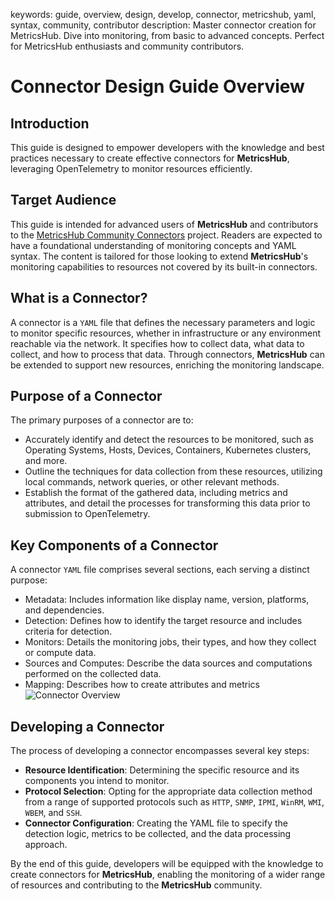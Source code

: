 keywords: guide, overview, design, develop, connector, metricshub, yaml, syntax, community, contributor
description: Master connector creation for MetricsHub. Dive into monitoring, from basic to advanced concepts. Perfect for MetricsHub enthusiasts and community contributors.

# Connector Design Guide Overview

<!-- MACRO{toc|fromDepth=1|toDepth=1|id=toc} -->

## Introduction

This guide is designed to empower developers with the knowledge and best practices necessary to create effective connectors for **MetricsHub**, leveraging OpenTelemetry to monitor resources efficiently.

## Target Audience

This guide is intended for advanced users of **MetricsHub** and contributors to the [MetricsHub Community Connectors](https://github.com/sentrysoftware/metricshub-community-connectors) project. Readers are expected to have a foundational understanding of monitoring concepts and YAML syntax. The content is tailored for those looking to extend **MetricsHub**'s monitoring capabilities to resources not covered by its built-in connectors.

## What is a Connector?

A connector is a `YAML` file that defines the necessary parameters and logic to monitor specific resources, whether in infrastructure or any environment reachable via the network. It specifies how to collect data, what data to collect, and how to process that data. Through connectors, **MetricsHub** can be extended to support new resources, enriching the monitoring landscape.

## Purpose of a Connector

The primary purposes of a connector are to:

* Accurately identify and detect the resources to be monitored, such as Operating Systems, Hosts, Devices, Containers, Kubernetes clusters, and more.
* Outline the techniques for data collection from these resources, utilizing local commands, network queries, or other relevant methods.
* Establish the format of the gathered data, including metrics and attributes, and detail the processes for transforming this data prior to submission to OpenTelemetry.

## Key Components of a Connector

A connector `YAML` file comprises several sections, each serving a distinct purpose:

* Metadata: Includes information like display name, version, platforms, and dependencies.
* Detection: Defines how to identify the target resource and includes criteria for detection.
* Monitors: Details the monitoring jobs, their types, and how they collect or compute data.
* Sources and Computes: Describe the data sources and computations performed on the collected data.
* Mapping: Describes how to create attributes and metrics
![Connector Overview](../images/connector-overview.png)

## Developing a Connector

The process of developing a connector encompasses several key steps:

* **Resource Identification**: Determining the specific resource and its components you intend to monitor.
* **Protocol Selection**: Opting for the appropriate data collection method from a range of supported protocols such as `HTTP`, `SNMP`, `IPMI`, `WinRM`, `WMI`, `WBEM`, and `SSH`.
* **Connector Configuration**: Creating the YAML file to specify the detection logic, metrics to be collected, and the data processing approach.

By the end of this guide, developers will be equipped with the knowledge to create connectors for **MetricsHub**, enabling the monitoring of a wider range of resources and contributing to the **MetricsHub** community.